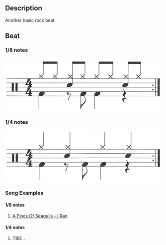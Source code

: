 ## Description

Another basic rock beat.

## Beat

### 1/8 notes

![4-8th-notes](4-8th.png)

### 1/4 notes

![4-4th-notes](4-4th.png)

### Song Examples

#### 1/8 notes

1. [A Flock Of Seagulls - I Ran](https://www.youtube.com/watch?v=iIpfWORQWhU)

#### 1/4 notes

1. TBD...